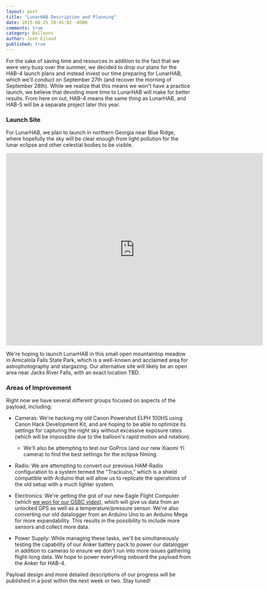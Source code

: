 ```yaml
---
layout: post
title: "LunarHAB Description and Planning"
date: 2015-08-25 20:45:02 -0500
comments: true
category: Balloons
author: Josh Eiland
published: true
---
```


For the sake of saving time and resources in addition to the fact that we were very busy over the summer, we decided to drop our plans for the HAB-4 launch plans and instead invest our time preparing for LunarHAB, which we'll conduct on September 27th (and recover the morning of September 28th). While we realize that this means we won't have a practice launch, we believe that devoting more time to LunarHAB will make for better results. From here on out, HAB-4 means the same thing as LunarHAB, and HAB-5 will be a separate project later this year.

### Launch Site

For LunarHAB, we plan to launch in northern Georgia near Blue Ridge, where hopefully the sky will be clear enough from light pollution for the lunar eclipse and other celestial bodies to be visible.

<div align="middle">
  <iframe src="https://www.google.com/maps/embed?pb=!1m18!1m12!1m3!1d4216.435009396665!2d-84.12982758428976!3d34.59499999751654!2m3!1f0!2f0!3f0!3m2!1i1024!2i768!4f13.1!3m3!1m2!1s0x0%3A0x0!2zMzTCsDM1JzQyLjAiTiA4NMKwMDcnMzkuNSJX!5e1!3m2!1sen!2sus!4v1455593918938" width="700" height="525" frameborder="0" style="border:0" allowfullscreen></iframe>
</div>

We're hoping to launch LunarHAB in this small open mountaintop meadow in Amicalola Falls State Park, which is a well-known and acclaimed area for astrophotography and stargazing. Our alternative site will likely be an open area near Jacks River Falls, with an exact location TBD.

### Areas of Improvement

Right now we have several different groups focused on aspects of the payload, including:

* Cameras: We're hacking my old Canon Powershot ELPH 100HS using Canon Hack Development Kit, and are hoping to be able to optimize its settings for capturing the night sky without excessive exposure rates (which will be impossible due to the balloon's rapid motion and rotation).

    * We'll also be attempting to test our GoPros (and our new Xiaomi Yi camera) to find the best settings for the eclipse filming.


* Radio: We are attempting to convert our previous HAM-Radio configuration to a system termed the "Trackuino," which is a shield compatible with Arduino that will allow us to replicate the operations of the old setup with a much lighter system.

* Electronics: We're getting the gist of our new Eagle Flight Computer (which [we won for our GSBC video](http://pantherasciences.com/blog/07/28/gsbc-2015-winners-best-video)), which will give us data from an unlocked GPS as well as a temperature/pressure sensor. We're also converting our old datalogger from an Arduino Uno to an Arduino Mega for more expandability. This results in the possibility to include more sensors and collect more data.

* Power Supply: While managing these tasks, we'll be simultaneously testing the capability of our Anker battery pack to power our datalogger in addition to cameras to ensure we don't run into more issues gathering flight-long data. We hope to power everything onboard the payload from the Anker for HAB-4.

Payload design and more detailed descriptions of our progress will be published in a post within the next week or two. Stay tuned!

